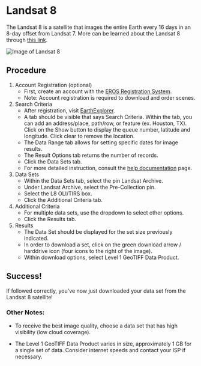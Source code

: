# Landsat 8 
The Landsat 8 is a satellite that images the entire Earth every 16 days in an 8-day offset from Landsat 7. More can be learned about the Landsat 8 through [this link](https://www.usgs.gov/core-science-systems/nli/landsat).

![Image of Landsat 8](https://landsat.usgs.gov/sites/default/files/images/LDCM_Landsat8.jpg)

## Procedure
1. Account Registration (optional) 
	* First, create an account with the [EROS Registration System](https://ers.cr.usgs.gov/login).
	* Note: Account registration is required to download and order scenes.
2. Search Criteria  
	* After registration, visit [EarthExplorer](https://earthexplorer.usgs.gov).
	* A tab should be visible that says Search Criteria. Within the tab, you can add an address/place, path/row, or feature (ex. Houston, TX). Click on the Show button to display the queue number, latitude and longitude. Click clear to remove the location.
	* The Data Range tab allows for setting specific dates for image results.
	* The Result Options tab returns the number of records.
	* Click the Data Sets tab.
	* For more detailed instruction, consult the [help documentation](https://lta.cr.usgs.gov/EEHelp/ee_help) page. 
3. Data Sets
	* Within the Data Sets tab, select the pin Landsat Archive.
	* Under Landsat Archive, select the Pre-Collection pin.
	* Select the L8 OLI/TIRS box.
	* Click the Additional Criteria tab.
4. Additional Criteria
	* For multiple data sets, use the dropdown to select other options.
	* Click the Results tab.
5. Results
	* The Data Set should be displayed for the set size previously indicated.
	* In order to download a set, click on the green download arrow / harddrive icon (four icons to the right of the image).
	* Within download options, select Level 1 GeoTIFF Data Product.   
## Success!
If followed correctly, you've now just downloaded your data set from the Landsat 8 satellite!

### Other Notes:  
* To receive the best image quality, choose a data set that has high visibility (low cloud coverage).

* The Level 1 GeoTIFF Data Product varies in size, approximately 1 GB for a single set of data. Consider internet speeds and contact your ISP if necessary.  
